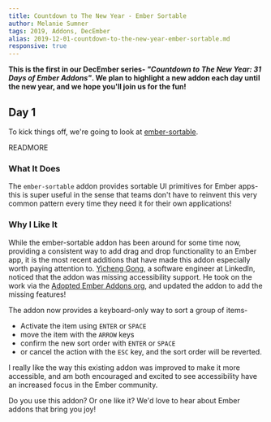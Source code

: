 ```yaml
---
title: Countdown to The New Year - Ember Sortable
author: Melanie Sumner
tags: 2019, Addons, DecEmber
alias: 2019-12-01-countdown-to-the-new-year-ember-sortable.md
responsive: true
---
```


**This is the first in our DecEmber series- <span style="font-style: italic;">"Countdown to The New Year: 31 Days of Ember Addons"</span>. We plan to highlight a new addon each day until the new year, and we hope you'll join us for the fun!**

## Day 1

To kick things off, we're going to look at [ember-sortable](https://emberobserver.com/addons/ember-sortable). 

READMORE

### What It Does

The `ember-sortable` addon provides sortable UI primitives for Ember apps- this is super useful in the sense that teams don't have to reinvent this very common pattern every time they need it for their own applications! 

### Why I Like It

While the ember-sortable addon has been around for some time now, providing a consistent way to add drag and drop functionality to an Ember app, it is the most recent additions that have made this addon especially worth paying attention to. [Yicheng Gong](https://github.com/ygongdev), a software engineer at LinkedIn, noticed that the addon was missing accessibility support. He took on the work via the [Adopted Ember Addons org](https://github.com/adopted-ember-addons/), and updated the addon to add the missing features! 

The addon now provides a keyboard-only way to sort a group of items- 

- Activate the item using `ENTER` or `SPACE`
- move the item with the `ARROW` keys
- confirm the new sort order with `ENTER` or `SPACE`
- or cancel the action with the `ESC` key, and the sort order will be reverted.

I really like the way this existing addon was improved to make it more accessible, and am both encouraged and excited to see accessibility have an increased focus in the Ember community.

Do you use this addon? Or one like it? We'd love to hear about Ember addons that bring you joy!
